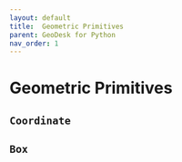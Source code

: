 ```yaml
---
layout: default
title:  Geometric Primitives
parent: GeoDesk for Python
nav_order: 1
---
```


# Geometric Primitives

## `Coordinate`



## `Box`

